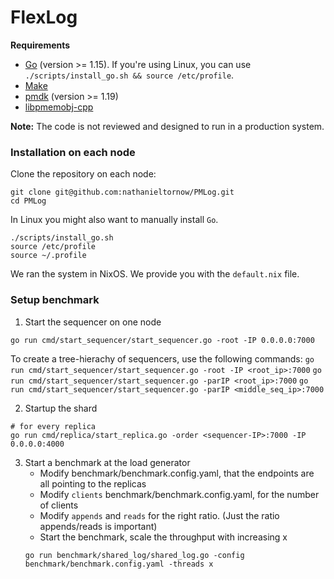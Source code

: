 # FlexLog

**Requirements**
- [Go](https://golang.org/) (version >= 1.15). If you're using Linux, you can use `./scripts/install_go.sh && source /etc/profile`.
- [Make](https://www.gnu.org/software/make/)
- [pmdk](https://github.com/pmem/pmdk) (version >= 1.19)
- [libpmemobj-cpp](https://github.com/pmem/libpmemobj-cpp)

**Note:** The code is not reviewed and designed to run in a production system.

### Installation on each node

Clone the repository on each node:
```
git clone git@github.com:nathanieltornow/PMLog.git
cd PMLog
```

In Linux you might also want to manually install `Go`.
```
./scripts/install_go.sh
source /etc/profile
source ~/.profile
```

We ran the system in NixOS. We provide you with the `default.nix` file.


### Setup benchmark

1. Start the sequencer on one node
```shell
go run cmd/start_sequencer/start_sequencer.go -root -IP 0.0.0.0:7000
```

To create a tree-hierachy of sequencers, use the following commands:
```go run cmd/start_sequencer/start_sequencer.go -root -IP <root_ip>:7000```
```go run cmd/start_sequencer/start_sequencer.go -parIP <root_ip>:7000```
```go run cmd/start_sequencer/start_sequencer.go -parIP <middle_seq_ip>:7000```


2. Startup the shard
```shell
# for every replica
go run cmd/replica/start_replica.go -order <sequencer-IP>:7000 -IP 0.0.0.0:4000
```

3. Start a benchmark at the load generator
   - Modify benchmark/benchmark.config.yaml, that the endpoints are all pointing to the replicas
   - Modify `clients` benchmark/benchmark.config.yaml, for the number of clients
   - Modify `appends` and `reads` for the right ratio. (Just the ratio appends/reads is important)
   - Start the benchmark, scale the throughput with increasing x
   ```shell
   go run benchmark/shared_log/shared_log.go -config benchmark/benchmark.config.yaml -threads x
   ```

